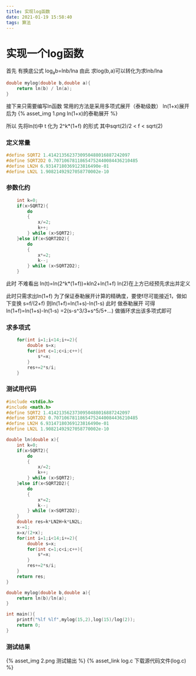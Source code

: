 ```yaml
---
title: 实现log函数
date: 2021-01-19 15:58:40
tags: 算法
---
```

# 实现一个log函数
首先 有换底公式 log<sub>a</sub>b=lnb/lna
由此 求log(b,a)可以转化为求lnb/lna
```c
double mylog(double b,double a){
    return ln(b) / ln(a);
}
```

接下来只需要编写ln函数
常用的方法是采用多项式展开（泰勒级数）
ln(1+x)展开后为
{% asset_img 1.png ln(1+x)的泰勒展开 %}

所以 先将ln(t)中 t 化为 2^k*(1+f) 的形式
其中sqrt(2)/2 < f < sqrt(2)
### 定义常量
```c 
#define SQRT2 1.4142135623730950488016887242097
#define SQRT2D2 0.70710678118654752440084436210485
#define LN2H 6.93147180369123816490e-01
#define LN2L 1.90821492927058770002e-10
```

### 参数化约
```c
    int k=0;
    if(x>SQRT2){
        do
        {
            x/=2;
            k++;
        } while (x>SQRT2);
    }else if(x<SQRT2D2){
        do
        {
            x*=2;
            k--;
        } while (x<SQRT2D2);
    }
```

此时 不难看出 ln(t)=ln(2^k*(1+f))=kln2+ln(1+f)
ln(2)在上方已经预先求出并定义

此时只需求出ln(1+f)
为了保证泰勒展开计算的精确度，要使f尽可能接近1，做如下变换
s=f/(2+f)
则ln(1+f)=ln(1+s)-ln(1-s)
此时 做泰勒展开 可得
ln(1+f)=ln(1+s)-ln(1-s)
       =2(s-s^3/3+s^5/5+...)
做循环求出该多项式即可
### 求多项式
```c
    for(int i=1;i<14;i+=2){
        double s=x;
        for(int c=1;c<i;c++){
            s*=x;
        }
        res+=2*s/i;
    }
```

### 测试用代码
```c
#include <stdio.h>
#include <math.h>
#define SQRT2 1.4142135623730950488016887242097
#define SQRT2D2 0.70710678118654752440084436210485
#define LN2H 6.93147180369123816490e-01
#define LN2L 1.90821492927058770002e-10

double ln(double x){  
    int k=0;
    if(x>SQRT2){
        do
        {
            x/=2;
            k++;
        } while (x>SQRT2);
    }else if(x<SQRT2D2){
        do
        {
            x*=2;
            k--;
        } while (x<SQRT2D2);
    }
    double res=k*LN2H+k*LN2L;
    x-=1;
    x=x/(2+x);
    for(int i=1;i<14;i+=2){
        double s=x;
        for(int c=1;c<i;c++){
            s*=x;
        }
        res+=2*s/i;
    }
    return res;
}

double mylog(double b,double a){
    return ln(b)/ln(a);
}

int main(){
    printf("%lf %lf",mylog(15,2),log(15)/log(2));
    return 0;
}

```
### 测试结果
{% asset_img 2.png 测试输出 %}
{% asset_link log.c 下载源代码文件(log.c) %}

